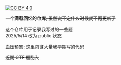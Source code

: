 [![CC BY 4.0][cc-by-shield]][cc-by]

**一个满载回忆的仓库**~~, 虽然说不定什么时候就不再更新了~~

这个仓库用于记录我写过的一些题  
2025/5/14 改为 public 状态

血压预警: 这里包含大量我早期写的代码

~~近期 CTF 题乱入~~

[cc-by]: http://creativecommons.org/licenses/by/4.0/
[cc-by-shield]: https://img.shields.io/badge/License-CC%20BY%204.0-lightgrey.svg
